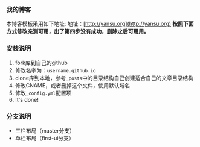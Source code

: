 ### 我的博客
本博客模板采用如下地址:
地址：[http://yansu.org](http://yansu.org)
**按照下面方式修改亲测可用，出了第四步没有成功，删除之后可用用。**
### 安装说明

1. fork库到自己的github
2. 修改名字为：`username.github.io`
3. clone库到本地，参考`_posts`中的目录结构自己创建适合自己的文章目录结构
4. 修改CNAME，或者删掉这个文件，使用默认域名
5. 修改`_config.yml`配置项
6. It's done!

### 分支说明

- 三栏布局（master分支）
- 单栏布局（first-ui分支）

